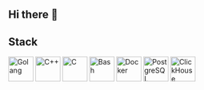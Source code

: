 ## Hi there 👋

## Stack
<a>
    <img src="https://www.svgrepo.com/show/353795/go.svg" alt="Golang" width="50"/>
</a>
<a>
    <img src="https://www.svgrepo.com/show/373528/cpp3.svg" alt="C++" width="50"/>
</a>
<a>
    <img src="https://www.svgrepo.com/show/373484/c3.svg" alt="C" width="50"/>
</a>
<a>
    <img src="https://www.svgrepo.com/show/353478/bash-icon.svg" alt="Bash" width="50">
</a>
<a>
    <img src="https://www.svgrepo.com/show/448221/docker.svg" alt="Docker" width="50"/>
</a>
<a>
    <img src="https://www.svgrepo.com/show/354200/postgresql.svg" alt="PostgreSQL" width="50"/>
</a>
<a>
    <img src="https://clickhouse.com/_next/static/media/logo-full.ac8102d5.svg" alt="ClickHouse" width="50"/>
</a>
<!--
**odysseymorphey/odysseymorphey** is a ✨ _special_ ✨ repository because its `README.md` (this file) appears on your GitHub profile.

Here are some ideas to get you started:

- 🔭 I’m currently working on ...
- 🌱 I’m currently learning ...
- 👯 I’m looking to collaborate on ...
- 🤔 I’m looking for help with ...
- 💬 Ask me about ...
- 📫 How to reach me: ...
- 😄 Pronouns: ...
- ⚡ Fun fact: ...
-->
